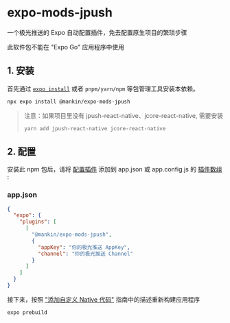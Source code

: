 # expo-mods-jpush

一个极光推送的 Expo 自动配置插件，免去配置原生项目的繁琐步骤

此软件包不能在 "Expo Go" 应用程序中使用

## 1. 安装

首先通过 [`expo install`](https://docs.expo.io/workflow/expo-cli/#expo-install) 或者 `pnpm/yarn/npm` 等包管理工具安装本依赖。

```bash
npx expo install @mankin/expo-mods-jpush
```

> 注意：如果项目里没有 jpush-react-native、jcore-react-native, 需要安装
>
> ```bash
> yarn add jpush-react-native jcore-react-native
> ```

## 2. 配置

安装此 npm 包后，请将 [配置插件](https://docs.expo.io/guides/config-plugins/) 添加到 app.json 或 app.config.js 的 [插件数组](https://docs.expo.io/versions/latest/config/app/#plugins) :

### app.json

```json
{
  "expo": {
    "plugins": [
      [
        "@mankin/expo-mods-jpush",
        {
          "appKey": "你的极光推送 AppKey",
          "channel": "你的极光推送 Channel"
        }
      ]
    ]
  }
}
```

接下来，按照 ["添加自定义 Native 代码"](https://docs.expo.io/workflow/customizing/) 指南中的描述重新构建应用程序

```bash
expo prebuild
```
